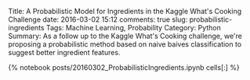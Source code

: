﻿Title: A Probabilistic Model for Ingredients in the Kaggle What's Cooking Challenge
date: 2016-03-02 15:12
comments: true
slug: probabilistic-ingredients
Tags: Machine Learning, Probability
Category: Python
Summary: As a follow up to the Kaggle What's Cooking challenge, we're proposing a probabilistic method based on naive baives classification to suggest better ingredient features.

{% notebook posts/20160302_ProbabilisticIngredients.ipynb cells[:] %}
